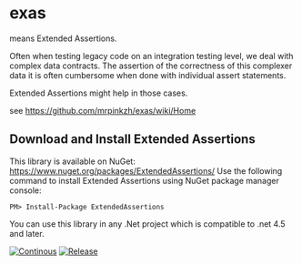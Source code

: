 # exas

means Extended Assertions.

Often when testing legacy code on an integration testing level, we deal with complex data contracts.
The assertion of the correctness of this complexer data it is often cumbersome when done with individual assert statements.

Extended Assertions might help in those cases.

see https://github.com/mrpinkzh/exas/wiki/Home

## Download and Install Extended Assertions

This library is available on NuGet: https://www.nuget.org/packages/ExtendedAssertions/ Use the following command to install Extended Assertions using NuGet package manager console:
```
PM> Install-Package ExtendedAssertions
```
You can use this library in any .Net project which is compatible to .net 4.5 and later.

[![Continous](https://github.com/mrpinkzh/exas/actions/workflows/continous.yml/badge.svg?branch=master)](https://github.com/mrpinkzh/exas/actions/workflows/continous.yml)
[![Release](https://github.com/mrpinkzh/exas/actions/workflows/release.yml/badge.svg?branch=master)](https://github.com/mrpinkzh/exas/actions/workflows/release.yml)
